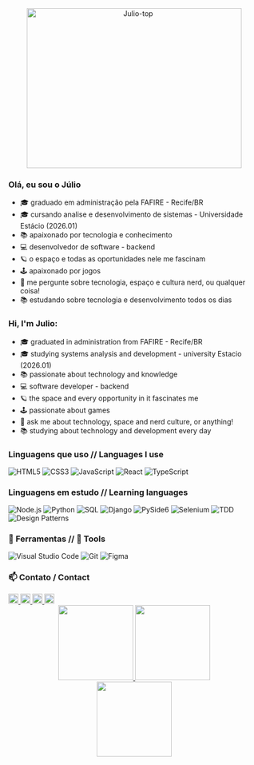 
<div align="center">
    <img align="center" alt="Julio-top" height="320" width="430" src="https://user-images.githubusercontent.com/70382532/138322189-2db8df52-9dcb-40a0-88a8-c365466bd33d.gif">
</div>

### Olá, eu sou o Júlio

- 🎓 graduado em administração pela FAFIRE - Recife/BR
- 🎓 cursando analise e desenvolvimento de sistemas - Universidade Estácio (2026.01)
- 📚 apaixonado por tecnologia e conhecimento
- 💻 desenvolvedor de software - backend
- 🪐 o espaço e todas as oportunidades nele me fascinam
- 🕹️ apaixonado por jogos
- :speech_balloon: me pergunte sobre tecnologia, espaço e cultura nerd, ou qualquer coisa!
- 📚 estudando sobre tecnologia e desenvolvimento todos os dias

### Hi, I'm Julio:

- 🎓 graduated in administration from FAFIRE - Recife/BR
- 🎓 studying systems analysis and development - university Estacio (2026.01)
- 📚 passionate about technology and knowledge
- 💻 software developer - backend
- 🪐 the space and every opportunity in it fascinates me
- 🕹️ passionate about games
- :speech_balloon: ask me about technology, space and nerd culture, or anything!
- 📚 studying about technology and development every day

### Linguagens que uso // Languages I use

![HTML5](https://img.shields.io/badge/-HTML5-000000?style=flat&logo=html5)
![CSS3](https://img.shields.io/badge/-CSS3-1572B6?style=flat-square&logo=css3&link=https://github.com/LuizCarlosAbbott/)
![JavaScript](https://img.shields.io/badge/-JavaScript-000000?style=flat&logo=javascript)
![React](https://img.shields.io/badge/-React-222222?style=flat&logo=React&logoColor=61DAFB)
![TypeScript](https://img.shields.io/badge/-TypeScript-000000?style=flat&logo=typescript)

### Linguagens em estudo // Learning languages

![Node.js](https://img.shields.io/badge/-Node.js-222222?style=flat&logo=node.js&logoColor=339933)
![Python](https://img.shields.io/badge/-Python-000000?style=flat&logo=python)
![SQL](https://img.shields.io/badge/-SQL-000000?style=flat&logo=sql)
![Django](https://img.shields.io/badge/-Django-092E20?style=flat&logo=django)
![PySide6](https://img.shields.io/badge/-PySide6-000000?style=flat&logo=qt)
![Selenium](https://img.shields.io/badge/-Selenium-43B02A?style=flat&logo=selenium)
![TDD](https://img.shields.io/badge/-TDD-000000?style=flat&logo=testing-library)
![Design Patterns](https://img.shields.io/badge/-Design%20Patterns-000000?style=flat&logo=design)


### 🔨 Ferramentas // 🔨 Tools

![Visual Studio Code](https://img.shields.io/badge/Visual%20Studio%20Code-0078d7.svg?style=for-the-badge&logo=visual-studio-code&logoColor=white)
![Git](https://img.shields.io/badge/git-%23F05033.svg?style=for-the-badge&logo=git&logoColor=white)
![Figma](https://img.shields.io/badge/figma-%23F24E1E.svg?style=for-the-badge&logo=figma&logoColor=white)


###  :mailbox: Contato / Contact

<div> 
    <a href="https://www.linkedin.com/in/julio-silvestre-a13ba5158/" target="_blank">
        <img height="20em" src="https://img.shields.io/badge/LinkedIn-0077B5?style=for-the-badge&logo=linkedin&logoColor=white" target="_blank">
    </a> 
    <a href="mailto:jcss.silvestre@gmail.com">
        <img height="20em" src="https://img.shields.io/badge/-Gmail-%23333?style=for-the-badge&logo=gmail&logoColor=white" target="_blank">
    </a> 
    <a href="https://juliocsilvestre.github.io/" target="_blank">
        <img height="20em" src="https://img.shields.io/badge/Portfolio-%23000000.svg?style=for-the-badge&logo=firefox&logoColor=%23FF7139" alt="Portfolio" target="_blank">
    </a>
    <a href="https://instagram.com/_juliojcss" target="_blank">
        <img height="20em" src="https://img.shields.io/badge/-Instagram-%23E4405F?style=for-the-badge&logo=instagram&logoColor=white" target="_blank">
    </a>
</div>



<div align="center">
  <a href="https://github.com/juliocsilvestre">
    <img height="150em" src="https://github-readme-stats.vercel.app/api?username=juliocsilvestre&show_icons=true&theme=tokyonight&include_all_commits=true&count_private=true"/>

  <img height="150em" src="https://github-readme-stats.vercel.app/api/top-langs/?username=juliocsilvestre&layout=compact&langs_count=7&theme=tokyonight"/>
</div>
    <div align="center"><img height="150em" src="https://github-readme-streak-stats.herokuapp.com?user=juliocsilvestre&theme=tokyonight&border_radius=5"/></div>


